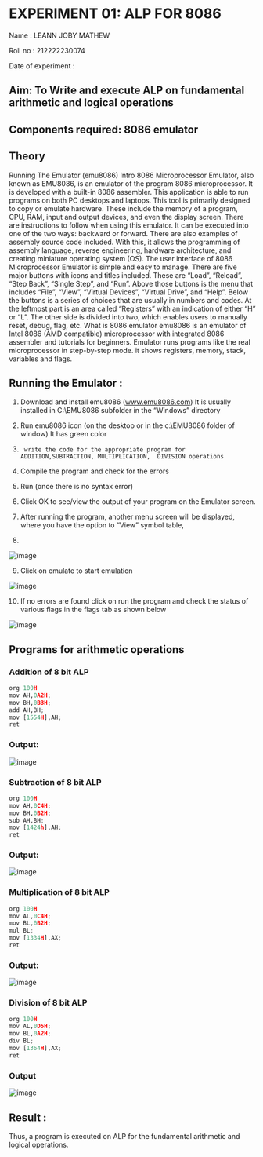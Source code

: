 # EXPERIMENT 01: ALP FOR 8086
Name : LEANN JOBY MATHEW

Roll no : 212222230074

Date of experiment :





## Aim: To Write and execute ALP on fundamental arithmetic and logical operations
## Components required: 8086  emulator 
## Theory 
Running The Emulator (emu8086) Intro 8086 Microprocessor Emulator, also known as EMU8086, is an emulator of the program 8086 microprocessor. It is developed with a built-in 8086 assembler. This application is able to run programs on both PC desktops and laptops. This tool is primarily designed to copy or emulate hardware. These include the memory of a program, CPU, RAM, input and output devices, and even the display screen. There are instructions to follow when using this emulator. It can be executed into one of the two ways: backward or forward. There are also examples of assembly source code included. With this, it allows the programming of assembly language, reverse engineering, hardware architecture, and creating miniature operating system (OS). The user interface of 8086 Microprocessor Emulator is simple and easy to manage. There are five major buttons with icons and titles included. These are “Load”, “Reload”, “Step Back”, “Single Step”, and “Run”. Above those buttons is the menu that includes “File”, “View”, “Virtual Devices”, “Virtual Drive”, and “Help”. Below the buttons is a series of choices that are usually in numbers and codes. At the leftmost part is an area called “Registers” with an indication of either “H” or “L”. The other side is divided into two, which enables users to manually reset, debug, flag, etc. What is 8086 emulator emu8086 is an emulator of Intel 8086 (AMD compatible) microprocessor with integrated 8086 assembler and tutorials for beginners. Emulator runs programs like the real microprocessor in step-by-step mode. it shows registers, memory, stack, variables and flags.


 ## Running the Emulator :
1.	Download and install emu8086 (www.emu8086.com) It is usually installed in C:\EMU8086 subfolder in the “Windows” directory
2.	  Run  emu8086 icon (on the desktop or in the c:\EMU8086 folder of window) It has green color 
 
 
3.		write the code for the appropriate program for ADDITION,SUBTRACTION, MULTIPLICATION,  DIVISION operations 

4.	 Compile the program and check for the errors 
5.	Run (once there is no syntax error) 

6.	Click OK to see/view the output of your program on the Emulator screen. 


7.	After running the program, another menu screen will be displayed, where you have the option to “View” symbol table,
8.	 


![image](https://user-images.githubusercontent.com/36288975/189273263-d65baae9-4b8f-4723-afb3-c0ffa4052b04.png)











9.	Click on emulate to start emulation 








![image](https://user-images.githubusercontent.com/36288975/189273273-9bb36ec1-e2e8-4892-8d35-37707332bfdc.png)








10.	If no errors are found click on run the program and check the status of various flags in the flags tab as shown below 






![image](https://user-images.githubusercontent.com/36288975/189273277-113a2a33-4a40-4ff8-95a5-ecd3a1f504fe.png)







## Programs for arithmetic  operations

### Addition  of 8 bit ALP 
```python
org 100H
mov AH,0A2H;
mov BH,0B3H;
add AH,BH;
mov [1554H],AH;
ret
```                                                       



### Output:
![image](https://github.com/Leann4468/EXPERIMENT--01-ALP-FOR-8086/assets/121165979/ec03772c-0272-4448-a558-c5a51c43ca93)



 
### Subtraction of 8 bit ALP

```python
org 100H
mov AH,0C4H;
mov BH,0B2H;
sub AH,BH;
mov [1424h],AH;
ret
```                                                      

### Output: 
![image](https://github.com/Leann4468/EXPERIMENT--01-ALP-FOR-8086/assets/121165979/9174dad0-98fb-424c-b7e8-14dc79002028)




### Multiplication of 8 bit ALP

```python
org 100H
mov AL,0C4H;
mov BL,0B2H;
mul BL;
mov [1334H],AX;
ret
```                                                     

### Output:
![image](https://github.com/Leann4468/EXPERIMENT--01-ALP-FOR-8086/assets/121165979/4a3d8a7e-b034-45fe-ab9c-4b5a42fb1125)




### Division of 8 bit ALP

```python
org 100H
mov AL,0D5H;
mov BL,0A2H;
div BL;
mov [1364H],AX;
ret                                                        
```

### Output  
![image](https://github.com/Leann4468/EXPERIMENT--01-ALP-FOR-8086/assets/121165979/8ffa346a-33d0-4736-bd14-0b89e2cbdc32)



## Result :
Thus, a program is executed on ALP for the fundamental arithmetic and logical operations.
 







